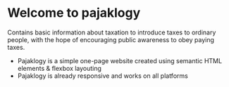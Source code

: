 # Welcome to pajaklogy

Contains basic information about taxation to introduce taxes to ordinary people, with the hope of encouraging public awareness to obey paying taxes.
* Pajaklogy is a simple one-page website created using semantic HTML elements &amp; flexbox layouting
* Pajaklogy is already responsive and works on all platforms



